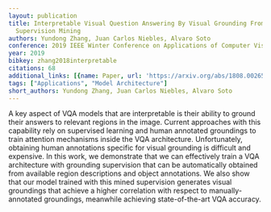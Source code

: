 ```yaml
---
layout: publication
title: Interpretable Visual Question Answering By Visual Grounding From Attention
  Supervision Mining
authors: Yundong Zhang, Juan Carlos Niebles, Alvaro Soto
conference: 2019 IEEE Winter Conference on Applications of Computer Vision (WACV)
year: 2019
bibkey: zhang2018interpretable
citations: 68
additional_links: [{name: Paper, url: 'https://arxiv.org/abs/1808.00265'}]
tags: ["Applications", "Model Architecture"]
short_authors: Yundong Zhang, Juan Carlos Niebles, Alvaro Soto
---
```

A key aspect of VQA models that are interpretable is their ability to ground
their answers to relevant regions in the image. Current approaches with this
capability rely on supervised learning and human annotated groundings to train
attention mechanisms inside the VQA architecture. Unfortunately, obtaining
human annotations specific for visual grounding is difficult and expensive. In
this work, we demonstrate that we can effectively train a VQA architecture with
grounding supervision that can be automatically obtained from available region
descriptions and object annotations. We also show that our model trained with
this mined supervision generates visual groundings that achieve a higher
correlation with respect to manually-annotated groundings, meanwhile achieving
state-of-the-art VQA accuracy.